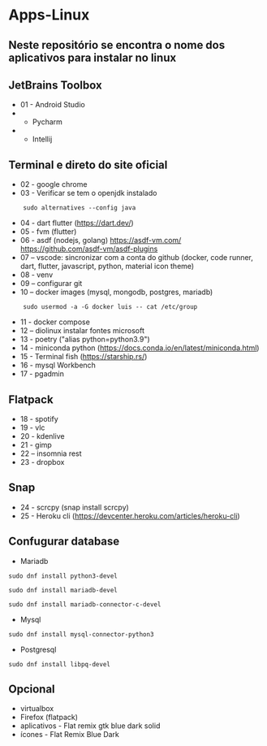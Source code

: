# Apps-Linux
## Neste repositório se encontra o nome dos aplicativos para instalar no linux 

## JetBrains Toolbox
* 01 - Android Studio
*    - Pycharm
*    - Intellij

## Terminal e direto do site oficial
* 02 - google chrome 
* 03 - Verificar se tem o openjdk instalado
```
    sudo alternatives --config java 
```
* 04 - dart flutter (https://dart.dev/)
* 05 - fvm (flutter)
* 06 - asdf (nodejs, golang) https://asdf-vm.com/   https://github.com/asdf-vm/asdf-plugins
* 07 – vscode: sincronizar com a conta do github (docker, code runner, dart, flutter, javascript, python, material icon theme)
* 08 - venv
* 09 – configurar git
* 10 – docker images (mysql, mongodb, postgres, mariadb)
```
    sudo usermod -a -G docker luis -- cat /etc/group
```
* 11 - docker compose
* 12 – diolinux instalar fontes microsoft
* 13 - poetry ("alias python=python3.9")
* 14 - miniconda python (https://docs.conda.io/en/latest/miniconda.html) 
* 15 - Terminal fish (https://starship.rs/)
* 16 - mysql Workbench
* 17 - pgadmin

## Flatpack 
* 18 - spotify
* 19 - vlc
* 20 - kdenlive
* 21 - gimp
* 22 – insomnia rest
* 23 - dropbox


## Snap 
* 24 - scrcpy (snap install scrcpy)
* 25 - Heroku cli (https://devcenter.heroku.com/articles/heroku-cli)

## Confugurar database
* Mariadb 
 ```
 sudo dnf install python3-devel
 ```
 ```
 sudo dnf install mariadb-devel
 ```
 ```
sudo dnf install mariadb-connector-c-devel
 ```
 * Mysql
 ```
 sudo dnf install mysql-connector-python3
 ```
 * Postgresql
 ```
 sudo dnf install libpq-devel
 ```

## Opcional
* virtualbox
* Firefox (flatpack)
* aplicativos - Flat remix gtk blue dark solid
* ícones - Flat Remix Blue Dark
